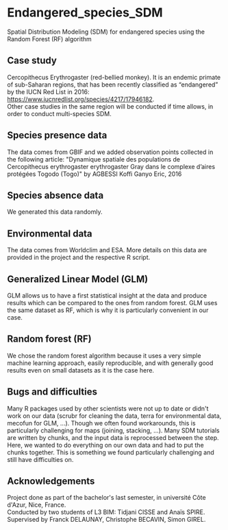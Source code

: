 # Endangered_species_SDM
Spatial Distribution Modeling (SDM) for endangered species using the Random Forest (RF) algorithm

## Case study
Cercopithecus Erythrogaster (red-bellied monkey).
It is an endemic primate of sub-Saharan regions, that has been recently classified as “endangered” by the IUCN Red List in 2016: https://www.iucnredlist.org/species/4217/17946182.  
Other case studies in the same region will be conducted if time allows, in order to conduct multi-species SDM.

## Species presence data
The data comes from GBIF and we added observation points collected in the following article: "Dynamique spatiale des populations de Cercopithecus erythrogaster erythrogaster Gray dans le complexe d’aires protégées Togodo (Togo)" by AGBESSI Koffi Ganyo Eric, 2016

## Species absence data
We generated this data randomly.

## Environmental data
The data comes from Worldclim and ESA. More details on this data are provided in the project and the respective R script.

## Generalized Linear Model (GLM)
GLM allows us to have a first statistical insight at the data and produce results which can be compared to the ones from random forest. GLM uses the same dataset as RF, which is why it is particularly convenient in our case.

## Random forest (RF)
We chose the random forest algorithm because it uses a very simple machine learning approach, easily reproducible, and with generally good results even on small datasets as it is the case here.

## Bugs and difficulties
Many R packages used by other scientists were not up to date or didn't work on our data (scrubr for cleaning the data, terra for environmental data, mecofun for GLM, ...). Though we often found workarounds, this is particularly challenging for maps (joining, stacking, ...). 
Many SDM tutorials are written by chunks, and the input data is reprocessed between the step. Here, we wanted to do everything on our own data and had to put the chunks together. This is something we found particularly challenging and still have difficulties on.

## Acknowledgements
Project done as part of the bachelor's last semester, in université Côte d'Azur, Nice, France.  
Conducted by two students of L3 BIM: Tidjani CISSE and Anaïs SPIRE.  
Supervised by Franck DELAUNAY, Christophe BECAVIN, Simon GIREL.

